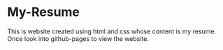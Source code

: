 # My-Resume
This is website created using html and css whose content is my resume.
Once look into github-pages to view the website. 
